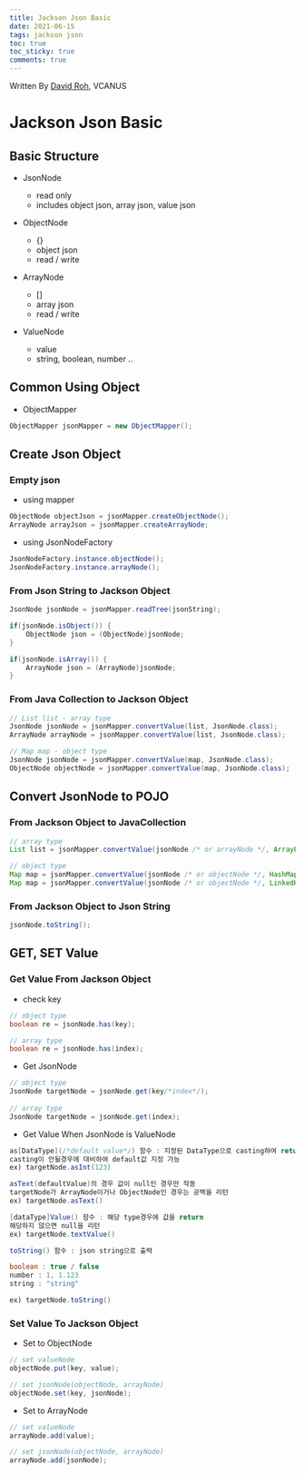 ```yaml
---
title: Jackson Json Basic
date: 2021-06-15
tags: jackson json
toc: true
toc_sticky: true
comments: true
---
```


Written By [David Roh](https://github.com/tsedek), VCANUS

# Jackson Json Basic

## Basic Structure

- JsonNode
  - read only
  - includes object json, array json, value json

- ObjectNode
  - {}
  - object json
  - read / write
- ArrayNode
  - []
  - array json
  - read / write
- ValueNode
  - value
  - string, boolean, number ..

## Common Using Object

- ObjectMapper

```java
ObjectMapper jsonMapper = new ObjectMapper();
```

## Create Json Object

### Empty json

- using mapper

```java
ObjectNode objectJson = jsonMapper.createObjectNode();
ArrayNode arrayJson = jsonMapper.createArrayNode;
```

- using JsonNodeFactory

```java
JsonNodeFactory.instance.objectNode();
JsonNodeFactory.instance.arrayNode();
```

### From Json String to Jackson Object

```java
JsonNode jsonNode = jsonMapper.readTree(jsonString);

if(jsonNode.isObject()) {
    ObjectNode json = (ObjectNode)jsonNode;
}

if(jsonNode.isArray()) {
    ArrayNode json = (ArrayNode)jsonNode;
}
```

### From Java Collection to Jackson Object

```java
// List list - array type
JsonNode jsonNode = jsonMapper.convertValue(list, JsonNode.class);
ArrayNode arrayNode = jsonMapper.convertValue(list, JsonNode.class);

// Map map - object type
JsonNode jsonNode = jsonMapper.convertValue(map, JsonNode.class);
ObjectNode objectNode = jsonMapper.convertValue(map, JsonNode.class);
```

## Convert JsonNode to POJO

### From Jackson Object to JavaCollection

```java
// array type
List list = jsonMapper.convertValue(jsonNode /* or arrayNode */, ArrayList.class);

// object type
Map map = jsonMapper.convertValue(jsonNode /* or objectNode */, HashMap.class);
Map map = jsonMapper.convertValue(jsonNode /* or objectNode */, LinkedHashMap.class);
```

### From Jackson Object to Json String

```java
jsonNode.toString();
```

## GET, SET Value

### Get Value From Jackson Object

- check key

```java
// object type
boolean re = jsonNode.has(key);

// array type
boolean re = jsonNode.has(index);
```

- Get JsonNode

```java
// object type
JsonNode targetNode = jsonNode.get(key/*index*/);
    
// array type
JsonNode targetNode = jsonNode.get(index);
```

- Get Value When JsonNode is ValueNode

```java
as[DataType](/*default value*/) 함수 : 지정된 DataType으로 casting하여 return
casting이 안될경우에 대비하여 default값 지정 가능
ex) targetNode.asInt(123)

asText(defaultValue)의 경우 값이 null인 경우만 작동
targetNode가 ArrayNode이거나 ObjectNode인 경우는 공백을 리턴
ex) targetNode.asText()
```

```java      
[dataType]Value() 함수 : 해당 type경우에 값을 return
해당하지 않으면 null을 리턴
ex) targetNode.textValue()
```

```java
toString() 함수 : json string으로 출력

boolean : true / false
number : 1, 1.123
string : "string"

ex) targetNode.toString()
```

### Set Value To Jackson Object

- Set to ObjectNode

```java
// set valueNode
objectNode.put(key, value);

// set jsonNode(objectNode, arrayNode)
objectNode.set(key, jsonNode);
```

- Set to ArrayNode

```java
// set valueNode
arrayNode.add(value);

// set jsonNode(objectNode, arrayNode)
arrayNode.add(jsonNode);
```
